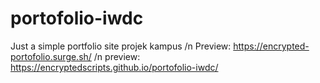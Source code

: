 # portofolio-iwdc
Just a simple portfolio site
projek kampus
/n Preview: https://encrypted-portofolio.surge.sh/ /n
preview: https://encryptedscripts.github.io/portofolio-iwdc/
